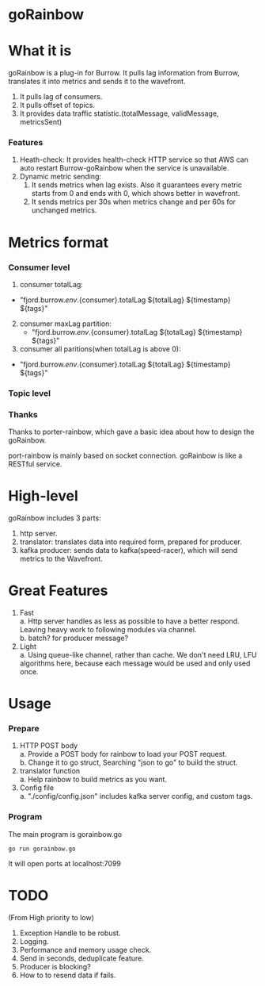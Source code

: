 # goRainbow
# What it is
goRainbow is a plug-in for Burrow. It pulls lag information from Burrow, translates it into metrics and sends it to the wavefront.
1. It pulls lag of consumers.
2. It pulls offset of topics.
3. It provides data traffic statistic.(totalMessage, validMessage, metricsSent)
### Features
1. Heath-check: It provides health-check HTTP service so that AWS can auto restart Burrow-goRainbow when the service is unavailable.
2. Dynamic metric sending:
   1. It sends metrics when lag exists. Also it guarantees every metric starts from 0 and ends with 0, which shows better in wavefront.
   2. It sends metrics per 30s when metrics change and per 60s for unchanged metrics.
# Metrics format
### Consumer level
1. consumer totalLag:
- "fjord.burrow.${env}.${consumer}.totalLag ${totalLag} ${timestamp} ${tags}"
2. consumer maxLag partition:
   - "fjord.burrow.${env}.${consumer}.totalLag ${totalLag} ${timestamp} ${tags}"
3. consumer all paritions(when totalLag is above 0):
- "fjord.burrow.${env}.${consumer}.totalLag ${totalLag} ${timestamp} ${tags}"
### Topic level

### Thanks
Thanks to porter-rainbow, which gave a basic idea about how to design the goRainbow.

port-rainbow is mainly based on socket connection. goRainbow is like a RESTful service.
# High-level
goRainbow includes 3 parts:
1. http server.
2. translator: translates data into required form, prepared for producer.
3. kafka producer: sends data to kafka(speed-racer), which will send metrics to the Wavefront.

# Great Features
1. Fast  
    a. Http server handles as less as possible to have a better respond. Leaving heavy work to following modules via channel.  
    b. batch? for producer message?  
2. Light  
    a. Using queue-like channel, rather than cache. We don't need LRU, LFU algorithms here, because each message would be used and only used once.  
# Usage
### Prepare
1. HTTP POST body  
    a. Provide a POST body for rainbow to load your POST request.  
    b. Change it to go struct, Searching "json to go" to build the struct.
2. translator function  
    a. Help rainbow to build metrics as you want.
3. Config file  
    a. "./config/config.json" includes kafka server config, and custom tags.
### Program
The main program is gorainbow.go
```
go run gorainbow.go
```
It will open ports at localhost:7099

# TODO
(From High priority to low)  
1. Exception Handle to be robust.
2. Logging.
3. Performance and memory usage check.
4. Send in seconds, deduplicate feature.
5. Producer is blocking?
6. How to to resend data if fails.